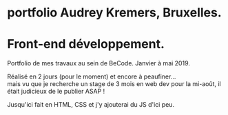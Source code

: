 # portfolio Audrey Kremers, Bruxelles.
# Front-end développement.
   
Portfolio de mes travaux au sein de BeCode. Janvier à mai 2019.   
    
Réalisé en 2 jours (pour le moment) et encore à peaufiner...    
mais vu que je recherche un stage de 3 mois en web dev pour la mi-août, il était judicieux de le publier ASAP !    
    
Jusqu'ici fait en HTML, CSS et j'y ajouterai du JS d'ici peu.    
